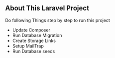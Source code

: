 ## About This Laravel Project
Do following Things step by step to run this project 

- Update Composer
- Run Database Migration
- Create Storage Links
- Setup MailTrap
- Run Database seeds